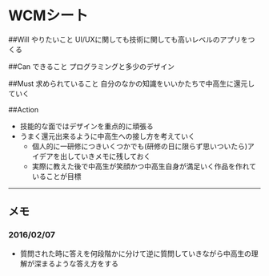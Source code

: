 # WCMシート
##Will やりたいこと
UI/UXに関しても技術に関しても高いレベルのアプリをつくる

##Can できること
プログラミングと多少のデザイン

##Must 求められていること
自分のなかの知識をいいかたちで中高生に還元していく

##Action
- 技能的な面ではデザインを重点的に頑張る
- うまく還元出来るように中高生への接し方を考えていく
	- 個人的に一研修につきいくつかでも(研修の日に限らず思いついたら)アイデアを出していきメモに残しておく
	- 実際に教えた後で中高生が笑顔かつ中高生自身が満足いく作品を作れていることが目標

----


## メモ
### 2016/02/07
- 質問された時に答えを何段階かに分けて逆に質問していきながら中高生の理解が深まるような答え方をする